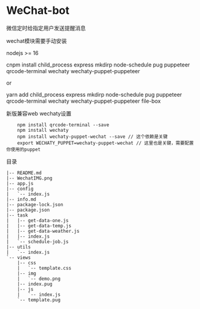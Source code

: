 # WeChat-bot
微信定时给指定用户发送提醒消息

wechat模块需要手动安装

nodejs >= 16

cnpm install child_process express mkdirp node-schedule pug puppeteer qrcode-terminal wechaty wechaty-puppet-puppeteer

or

yarn add child_process express mkdirp node-schedule pug puppeteer qrcode-terminal wechaty wechaty-puppet-puppeteer file-box

新版兼容web wechaty设置

```
	npm install qrcode-terminal --save
	npm install wechaty 
	npm install wechaty-puppet-wechat --save // 这个依赖是关键
	export WECHATY_PUPPET=wechaty-puppet-wechat // 这里也是关键，需要配置你使用的puppet
```

目录

```
|-- README.md
|-- WechatIMG.png
|-- app.js
|-- config
|   `-- index.js
|-- info.md
|-- package-lock.json
|-- package.json
|-- task
|   |-- get-data-one.js
|   |-- get-data-temp.js
|   |-- get-data-weather.js
|   |-- index.js
|   `-- schedule-job.js
|-- utils
|   `-- index.js
`-- views
    |-- css
    |   `-- template.css
    |-- img
    |   `-- demo.png
    |-- index.pug
    |-- js
    |   `-- index.js
    `-- template.pug
```
